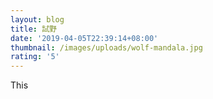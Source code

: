```yaml
---
layout: blog
title: 試野
date: '2019-04-05T22:39:14+08:00'
thumbnail: /images/uploads/wolf-mandala.jpg
rating: '5'
---
```

This
